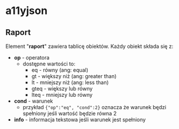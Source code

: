 # a11yjson


## Raport

Element "**raport**" zawiera tablicę obiektów. 
Każdy obiekt składa się z:
* **op** - operatora
  * dostępne wartości to:
    * eq - równy (ang: equal)
    * gt - większy niż (ang: greater than)
    * lt - mniejszy niż (ang: less than)
    * gteq - większy lub równy
    * lteq - mniejszy lub równy
* **cond** - warunek
  * przykład `{"op":"eq", "cond":2}` oznacza że warunek będzi spełniony jeśli wartość będzie równa 2
* **info** - informacja tekstowa jeśli warunek jest spełniony
